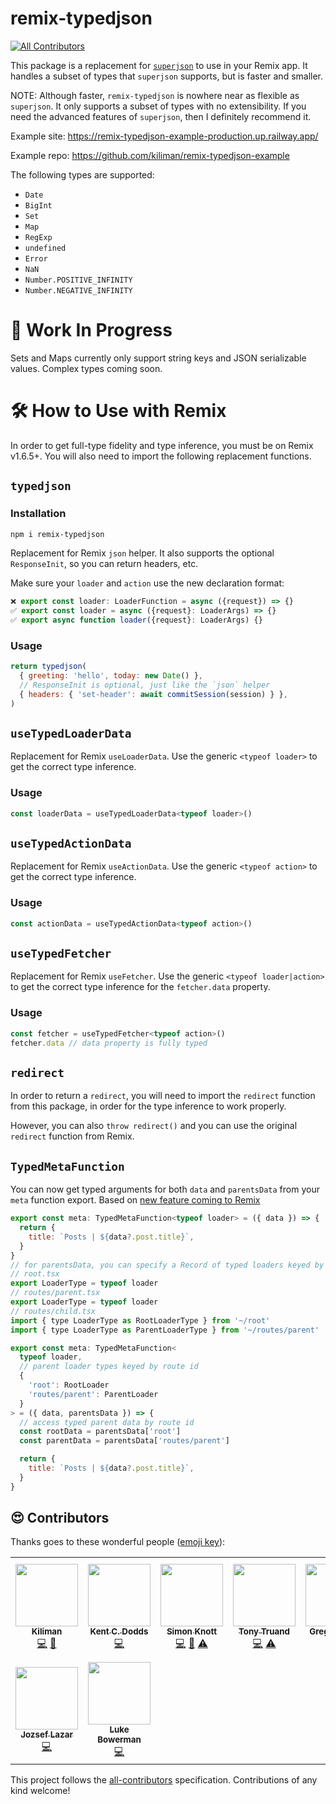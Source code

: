 # remix-typedjson

<!-- ALL-CONTRIBUTORS-BADGE:START - Do not remove or modify this section -->
[![All Contributors](https://img.shields.io/badge/all_contributors-9-orange.svg?style=flat-square)](#contributors-)
<!-- ALL-CONTRIBUTORS-BADGE:END -->

This package is a replacement for [`superjson`](https://github.com/blitz-js/superjson) to use in your Remix app. It handles a subset
of types that `superjson` supports, but is faster and smaller.

NOTE: Although faster, `remix-typedjson` is nowhere near as flexible as `superjson`. It only supports a subset of types with no extensibility. If you need the advanced features of `superjson`, then I definitely recommend it.

Example site: https://remix-typedjson-example-production.up.railway.app/

Example repo: https://github.com/kiliman/remix-typedjson-example

The following types are supported:

- `Date`
- `BigInt`
- `Set`
- `Map`
- `RegExp`
- `undefined`
- `Error`
- `NaN`
- `Number.POSITIVE_INFINITY`
- `Number.NEGATIVE_INFINITY`

# 🚧 Work In Progress

Sets and Maps currently only support string keys and JSON serializable values. Complex types coming soon.

# 🛠 How to Use with Remix

In order to get full-type fidelity and type inference, you must be on Remix
v1.6.5+. You will also need to import the following replacement functions.

## `typedjson`

### Installation
```bash
npm i remix-typedjson
```

Replacement for Remix `json` helper. It also supports the optional `ResponseInit`, so you can return headers, etc.

Make sure your `loader` and `action` use the new declaration format:

```js
❌ export const loader: LoaderFunction = async ({request}) => {}
✅ export const loader = async ({request}: LoaderArgs) => {}
✅ export async function loader({request}: LoaderArgs) {}
```

### Usage

```js
return typedjson(
  { greeting: 'hello', today: new Date() },
  // ResponseInit is optional, just like the `json` helper
  { headers: { 'set-header': await commitSession(session) } },
)
```

## `useTypedLoaderData`

Replacement for Remix `useLoaderData`. Use the generic `<typeof loader>` to
get the correct type inference.

### Usage

```js
const loaderData = useTypedLoaderData<typeof loader>()
```

## `useTypedActionData`

Replacement for Remix `useActionData`. Use the generic `<typeof action>` to
get the correct type inference.

### Usage

```js
const actionData = useTypedActionData<typeof action>()
```

## `useTypedFetcher`

Replacement for Remix `useFetcher`. Use the generic `<typeof loader|action>` to
get the correct type inference for the `fetcher.data` property.

### Usage

```js
const fetcher = useTypedFetcher<typeof action>()
fetcher.data // data property is fully typed
```

## `redirect`

In order to return a `redirect`, you will need to import the `redirect` function from this package, in order for the type inference to work properly.

However, you can also `throw redirect()` and you can use the original `redirect` function from Remix.

## `TypedMetaFunction`

You can now get typed arguments for both `data` and `parentsData` from your `meta`
function export. Based on [new feature coming to Remix](https://github.com/remix-run/remix/pull/4022)

```js
export const meta: TypedMetaFunction<typeof loader> = ({ data }) => {
  return {
    title: `Posts | ${data?.post.title}`,
  }
}
// for parentsData, you can specify a Record of typed loaders keyed by route id
// root.tsx
export LoaderType = typeof loader
// routes/parent.tsx
export LoaderType = typeof loader
// routes/child.tsx
import { type LoaderType as RootLoaderType } from '~/root'
import { type LoaderType as ParentLoaderType } from '~/routes/parent'

export const meta: TypedMetaFunction<
  typeof loader,
  // parent loader types keyed by route id
  {
    'root': RootLoader
    'routes/parent': ParentLoader
  }
> = ({ data, parentsData }) => {
  // access typed parent data by route id
  const rootData = parentsData['root']
  const parentData = parentsData['routes/parent']

  return {
    title: `Posts | ${data?.post.title}`,
  }
}
```

## 😍 Contributors

Thanks goes to these wonderful people ([emoji key](https://allcontributors.org/docs/en/emoji-key)):

<!-- ALL-CONTRIBUTORS-LIST:START - Do not remove or modify this section -->
<!-- prettier-ignore-start -->
<!-- markdownlint-disable -->
<table>
  <tr>
    <td align="center"><a href="https://kiliman.dev/"><img src="https://avatars.githubusercontent.com/u/47168?v=4?s=100" width="100px;" alt=""/><br /><sub><b>Kiliman</b></sub></a><br /><a href="https://github.com/Kiliman/remix-typedjson/commits?author=kiliman" title="Code">💻</a> <a href="https://github.com/Kiliman/remix-typedjson/commits?author=kiliman" title="Documentation">📖</a></td>
    <td align="center"><a href="https://kentcdodds.com/"><img src="https://avatars.githubusercontent.com/u/1500684?v=4?s=100" width="100px;" alt=""/><br /><sub><b>Kent C. Dodds</b></sub></a><br /><a href="https://github.com/Kiliman/remix-typedjson/commits?author=kentcdodds" title="Code">💻</a></td>
    <td align="center"><a href="https://github.com/Skn0tt"><img src="https://avatars.githubusercontent.com/u/14912729?v=4?s=100" width="100px;" alt=""/><br /><sub><b>Simon Knott</b></sub></a><br /><a href="https://github.com/Kiliman/remix-typedjson/commits?author=Skn0tt" title="Code">💻</a> <a href="https://github.com/Kiliman/remix-typedjson/issues?q=author%3ASkn0tt" title="Bug reports">🐛</a> <a href="https://github.com/Kiliman/remix-typedjson/commits?author=Skn0tt" title="Tests">⚠️</a></td>
    <td align="center"><a href="https://github.com/Tony-Truand"><img src="https://avatars.githubusercontent.com/u/7480192?v=4?s=100" width="100px;" alt=""/><br /><sub><b>Tony Truand</b></sub></a><br /><a href="https://github.com/Kiliman/remix-typedjson/commits?author=Tony-Truand" title="Code">💻</a> <a href="https://github.com/Kiliman/remix-typedjson/commits?author=Tony-Truand" title="Tests">⚠️</a></td>
    <td align="center"><a href="https://github.com/ProdByGR"><img src="https://avatars.githubusercontent.com/u/29157049?v=4?s=100" width="100px;" alt=""/><br /><sub><b>Gregori Rivas</b></sub></a><br /><a href="https://github.com/Kiliman/remix-typedjson/commits?author=ProdByGR" title="Code">💻</a></td>
    <td align="center"><a href="https://github.com/glomyst"><img src="https://avatars.githubusercontent.com/u/5370064?v=4?s=100" width="100px;" alt=""/><br /><sub><b>Afsah Nasir</b></sub></a><br /><a href="https://github.com/Kiliman/remix-typedjson/commits?author=glomyst" title="Documentation">📖</a></td>
    <td align="center"><a href="https://github.com/memark"><img src="https://avatars.githubusercontent.com/u/318504?v=4?s=100" width="100px;" alt=""/><br /><sub><b>Magnus Markling</b></sub></a><br /><a href="https://github.com/Kiliman/remix-typedjson/commits?author=memark" title="Code">💻</a></td>
  </tr>
  <tr>
    <td align="center"><a href="https://github.com/joelazar"><img src="https://avatars.githubusercontent.com/u/16268238?v=4?s=100" width="100px;" alt=""/><br /><sub><b>Jozsef Lazar</b></sub></a><br /><a href="https://github.com/Kiliman/remix-typedjson/commits?author=joelazar" title="Code">💻</a></td>
    <td align="center"><a href="https://github.com/lukebowerman"><img src="https://avatars.githubusercontent.com/u/19156294?v=4?s=100" width="100px;" alt=""/><br /><sub><b>Luke Bowerman</b></sub></a><br /><a href="https://github.com/Kiliman/remix-typedjson/commits?author=lukebowerman" title="Code">💻</a></td>
  </tr>
</table>

<!-- markdownlint-restore -->
<!-- prettier-ignore-end -->

<!-- ALL-CONTRIBUTORS-LIST:END -->

This project follows the [all-contributors](https://github.com/all-contributors/all-contributors) specification. Contributions of any kind welcome!
